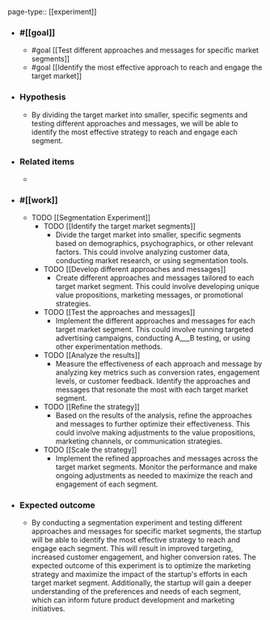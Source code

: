 page-type:: [[experiment]]



  - ### #[[goal]]
    - #goal [[Test different approaches and messages for specific market segments]]
    - #goal [[Identify the most effective approach to reach and engage the target market]]
  - ### Hypothesis
    - By dividing the target market into smaller, specific segments and testing different approaches and messages, we will be able to identify the most effective strategy to reach and engage each segment.
  - ### Related items
    - 
  - ### #[[work]]
    - TODO [[Segmentation Experiment]]
      - TODO [[Identify the target market segments]]
        - Divide the target market into smaller, specific segments based on demographics, psychographics, or other relevant factors. This could involve analyzing customer data, conducting market research, or using segmentation tools.
      - TODO [[Develop different approaches and messages]]
        - Create different approaches and messages tailored to each target market segment. This could involve developing unique value propositions, marketing messages, or promotional strategies.
      - TODO [[Test the approaches and messages]]
        - Implement the different approaches and messages for each target market segment. This could involve running targeted advertising campaigns, conducting A___B testing, or using other experimentation methods.
      - TODO [[Analyze the results]]
        - Measure the effectiveness of each approach and message by analyzing key metrics such as conversion rates, engagement levels, or customer feedback. Identify the approaches and messages that resonate the most with each target market segment.
      - TODO [[Refine the strategy]]
        - Based on the results of the analysis, refine the approaches and messages to further optimize their effectiveness. This could involve making adjustments to the value propositions, marketing channels, or communication strategies.
      - TODO [[Scale the strategy]]
        - Implement the refined approaches and messages across the target market segments. Monitor the performance and make ongoing adjustments as needed to maximize the reach and engagement of each segment.
  - ### Expected outcome
    - By conducting a segmentation experiment and testing different approaches and messages for specific market segments, the startup will be able to identify the most effective strategy to reach and engage each segment. This will result in improved targeting, increased customer engagement, and higher conversion rates. The expected outcome of this experiment is to optimize the marketing strategy and maximize the impact of the startup's efforts in each target market segment. Additionally, the startup will gain a deeper understanding of the preferences and needs of each segment, which can inform future product development and marketing initiatives.

